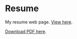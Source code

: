 # Resume

My resume web page. [View here](https://kunalburgul.github.io).

[Download PDF here](https://github.com/kunalburgul/Resume/blob/master/Resume%20-%20Kunal%20Burgul.pdf).

